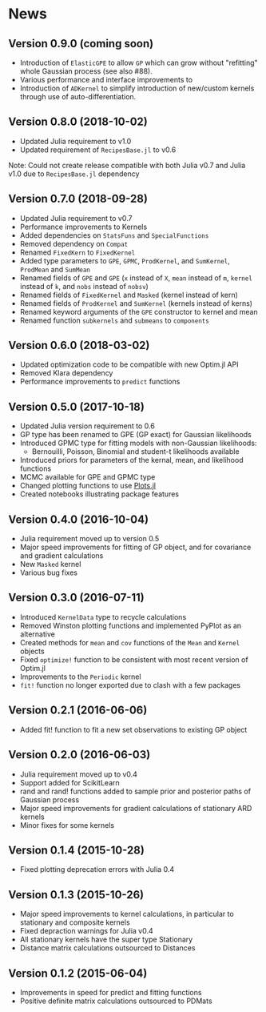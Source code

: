 # News

## Version 0.9.0 (coming soon)
* Introduction of `ElasticGPE` to allow `GP` which can grow without
  "refitting" whole Gaussian process (see also #88).
* Various performance and interface improvements to 
* Introduction of `ADKernel` to simplify introduction of new/custom kernels
  through use of auto-differentiation.

## Version 0.8.0 (2018-10-02)
* Updated Julia requirement to v1.0
* Updated requirement of `RecipesBase.jl` to v0.6

Note: Could not create release compatible with both Julia v0.7 and Julia v1.0 due to `RecipesBase.jl` dependency

## Version 0.7.0 (2018-09-28)
* Updated Julia requirement to v0.7
* Performance improvements to Kernels
* Added dependencies on `StatsFuns` and `SpecialFunctions`
* Removed dependency on `Compat`
* Renamed `FixedKern` to `FixedKernel`
* Added type parameters to `GPE`, `GPMC`, `ProdKernel`, and `SumKernel`, `ProdMean` and `SumMean`
* Renamed fields of `GPE` and `GPE` (`x` instead of `X`, `mean` instead of `m`, `kernel` instead of `k`, and `nobs` instead of `nobsv`)
* Renamed fields of `FixedKernel` and `Masked` (kernel instead of kern)
* Renamed fields of `ProdKernel` and `SumKernel` (kernels instead of kerns)
* Renamed keyword arguments of the `GPE` constructor to kernel and mean
* Renamed function `subkernels` and `submeans` to `components`


## Version 0.6.0 (2018-03-02)
* Updated optimization code to be compatible with new Optim.jl API
* Removed Klara dependency
* Performance improvements to `predict` functions


## Version 0.5.0 (2017-10-18)
* Updated Julia version requirement to 0.6
* GP type has been renamed to GPE (GP exact) for Gaussian likelihoods
* Introduced GPMC type for fitting models with non-Gaussian likelihoods:
  * Bernouilli, Poisson, Binomial and student-t likelihoods available
* Introduced priors for parameters of the kernal, mean, and likelihood functions
* MCMC available for GPE and GPMC type
* Changed plotting functions to use [Plots.jl](https://github.com/JuliaPlots/Plots.jl)
* Created notebooks illustrating package features


## Version 0.4.0 (2016-10-04)
* Julia requirement moved up to version 0.5
* Major speed improvements for fitting of GP object, and for covariance and gradient calculations
* New `Masked` kernel
* Various bug fixes

## Version 0.3.0 (2016-07-11)
* Introduced `KernelData` type to recycle calculations
* Removed Winston plotting functions and implemented PyPlot as an alternative
* Created methods for `mean` and `cov` functions of the `Mean` and `Kernel` objects
* Fixed `optimize!` function to be consistent with most recent version of Optim.jl 
* Improvements to the `Periodic` kernel
* `fit!` function no longer exported due to clash with a few packages

## Version 0.2.1 (2016-06-06)
* Added fit! function to fit a new set observations to existing GP object

## Version 0.2.0 (2016-06-03)
* Julia requirement moved up to v0.4
* Support added for ScikitLearn
* rand and rand! functions added to sample prior and posterior paths of Gaussian process
* Major speed improvements for gradient calculations of stationary ARD kernels
* Minor fixes for some kernels

## Version 0.1.4 (2015-10-28)
* Fixed plotting deprecation errors with Julia 0.4

## Version 0.1.3 (2015-10-26)

* Major speed improvements to kernel calculations, in particular to stationary and composite kernels
* Fixed depraction warnings for Julia v0.4
* All stationary kernels have the super type Stationary
* Distance matrix calculations outsourced to Distances

## Version 0.1.2 (2015-06-04)

* Improvements in speed for predict and fitting functions
* Positive definite matrix calculations outsourced to PDMats
